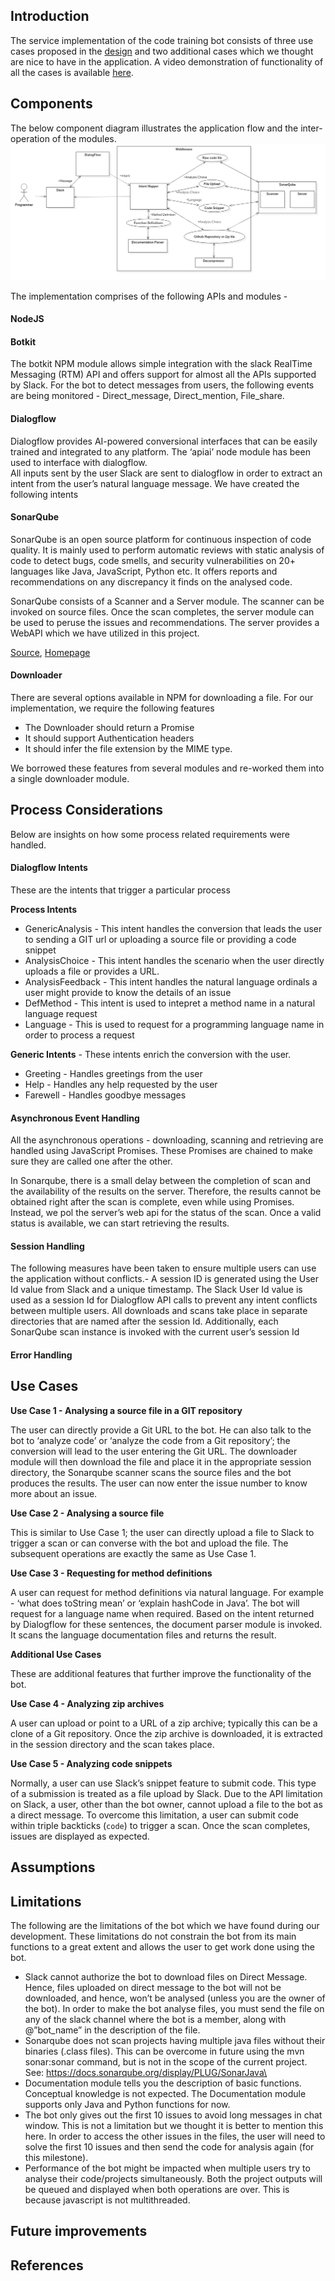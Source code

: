 ## Introduction 
 
The service implementation of the code training bot consists of three use cases proposed in the [design](https://github.ncsu.edu/rshah8/Design-Milestone/blob/master/DESIGN.md) and two additional cases which we thought are nice to have in the application.
A video demonstration of functionality of all the cases is available [here](https://youtu.be/7Ykn8BmevRE).


## Components

The below component diagram illustrates the application flow and the inter-operation of the modules. 
![](UseCaseDiagram.jpg)


The implementation comprises of the following APIs and modules - 

#### NodeJS 

#### Botkit
The botkit NPM module allows simple integration with the slack RealTime Messaging (RTM) API and offers support for almost all the APIs supported by Slack. For the bot to detect messages from users, the following events are being monitored  - Direct_message, Direct_mention, File_share. 

#### Dialogflow
Dialogflow provides AI-powered conversional interfaces that can be easily trained and integrated to any platform. The ‘apiai’ node module has been used to interface with dialogflow.   
All inputs sent by the user Slack are sent to dialogflow in order to extract an intent from the user’s natural language message. We have created the following intents 
 

#### SonarQube
SonarQube is an open source platform for continuous inspection of code quality. It is mainly used to perform automatic reviews with static analysis of code to detect bugs, code smells, and security vulnerabilities on 20+ languages like Java, JavaScript, Python etc. It offers reports and recommendations on any discrepancy it finds on the analysed code.

SonarQube consists of a Scanner and a Server module. The scanner can be invoked on source files. Once the scan completes, the server module can be used to peruse the issues and recommendations. The server provides a WebAPI which we have utilized in this project.

[Source](https://en.wikipedia.org/wiki/SonarQube), [Homepage](https://www.sonarqube.org/)

#### Downloader
There are several options available in NPM for downloading a file. For our implementation, we require the following features 
* The Downloader should return a Promise
* It should support Authentication headers
* It should infer the file extension by the MIME type.

We borrowed these features from several modules and re-worked them into a single downloader module.

## Process Considerations

Below are insights on how some process related requirements were handled.

#### Dialogflow Intents
These are the intents that trigger a particular process  

**Process Intents** 
* GenericAnalysis - This intent handles the conversion that leads the user to sending a GIT url or uploading a source file or providing a code snippet
* AnalysisChoice - This intent handles the scenario when the user directly uploads a file or provides a URL.
* AnalysisFeedback - This intent handles the natural language ordinals a user might provide to know the details of an issue
* DefMethod - This intent is used to intepret a method name in a natural language request
* Language - This is used to request for a programming language name in order to process a request

**Generic Intents** - These intents enrich the conversion with the user.
* Greeting - Handles greetings from the user
* Help - Handles any help requested by the user
* Farewell - Handles goodbye messages

#### Asynchronous Event Handling

All the asynchronous operations - downloading, scanning and retrieving are handled using JavaScript Promises. These Promises are chained to make sure they are called one after the other. 

In Sonarqube, there is a small delay between the completion of scan and the availability of the results on the server. Therefore, the results cannot be obtained right after the scan is complete, even while using Promises. Instead, we pol the server’s web api for the status of the scan. Once a valid status is available, we can start retrieving the results.

#### Session Handling

The following measures have been taken to ensure multiple users can use the application without conflicts.- A session ID is generated using the User Id value from Slack and a unique timestamp. The Slack User Id value is used as a session Id for Dialogflow API calls to prevent any intent conflicts between multiple users. All downloads and scans take place in separate directories that are named after the session Id. Additionally, each SonarQube scan instance is invoked with the current user’s session Id

#### Error Handling



## Use Cases

**Use Case 1 - Analysing a source file in a GIT repository**

The user can directly provide a Git URL to the bot. He can also talk to the bot to ‘analyze code’ or ‘analyze the code from a Git repository’; the conversion will lead to the user entering the Git URL. The downloader module will then download the file and place it in the appropriate session directory, the Sonarqube scanner scans the source files and the bot produces the results. The user can now enter the issue number to know more about an issue. 


**Use Case 2 - Analysing a source file**

This is similar to Use Case 1; the user can directly upload a file to Slack to trigger a scan or can converse with the bot and upload the file. The subsequent operations are exactly the same as Use Case 1.

**Use Case 3 - Requesting for method definitions**

A user can request for method definitions via natural language. For example - ‘what does toString mean’ or ‘explain hashCode in Java’. The bot will request for a language name when required. Based on the intent returned by Dialogflow for these sentences, the document parser module is invoked. It scans the language documentation files and returns the result.

**Additional Use Cases**

These are additional features that further improve the functionality of the bot. 

**Use Case 4 - Analyzing zip archives**

A user can upload or point to a URL of a zip archive; typically this can be a clone of a Git repository. Once the zip archive is downloaded, it is extracted in the session directory and the scan takes place.

**Use Case 5 - Analyzing code snippets**

Normally, a user can use Slack’s snippet feature to submit code. This type of a submission is treated as a file upload by Slack. Due to the API limitation on Slack, a user, other than the bot owner, cannot upload a file to the bot as a direct message. To overcome this limitation, a user can submit code within triple backticks (``` code ```) to trigger a scan. Once the scan completes, issues are displayed as expected.


## Assumptions


## Limitations 

The following are the limitations of the bot which we have found during our development. These limitations do not constrain the bot from its main functions to a great extent and allows the user to get work done using the bot.

* Slack cannot authorize the bot to download files on Direct Message. Hence, files uploaded on direct message to the bot will not be downloaded, and hence, won’t be analysed (unless you are the owner of the bot). In order to make the bot analyse files, you must send the file on any of the slack channel where the bot is a member, along with @”bot_name” in the description of the file.
* Sonarqube does not scan projects having multiple java files without their binaries (.class files). This can be overcome in future using the mvn sonar:sonar command, but is not in the scope of the current project. 
See: https://docs.sonarqube.org/display/PLUG/SonarJava\
* Documentation module tells you the description of basic functions. Conceptual knowledge is not expected. The Documentation module supports only Java and Python functions for now.
* The bot only gives out the first 10 issues to avoid long messages in chat window. This is not a limitation but we thought it is better to mention this here. In order to access the other issues in the files, the user will need to solve the first 10 issues and then send the code for analysis again (for this milestone).
* Performance of the bot might be impacted when multiple users try to analyse their code/projects simultaneously. Both the project outputs will be queued and displayed when both operations are over. This is because javascript is not multithreaded.


## Future improvements 

## References

